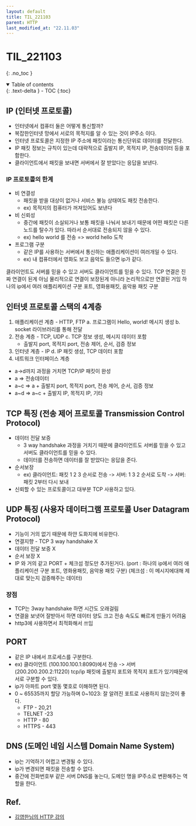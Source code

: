 ```yaml
---
layout: default
title: TIL_221103
parent: HTTP
last_modified_at: "22.11.03"
---
```


# TIL_221103
{: .no_toc }

<details open markdown="block">
  <summary>
    Table of contents
  </summary>
  {: .text-delta }
- TOC
{:toc}
</details>

## IP (인터넷 프로토콜)
- 인터넷에서 컴퓨터 둘은 어떻게 통신할까?
- 복잡한인터넷 망에서 서로의 목적지를 알 수 있는 것이 IP주소 이다.
- 인터넷 프로토콜은 지정한 IP 주소에 패킷이라는 통신단위로 데이터를 전달한다.
- IP 패킷 정보는 규칙이 있는데 대략적으로 출발지 IP, 목적지 IP, 전송데이터 등을 포함한다.
- 클라이언트에서 패킷을 보내면 서버에서 잘 받았다는 응답을 보낸다.

### IP 프로토콜의 한계
- 비 연결성
  - 패킷을 받을 대상이 없거나 서비스 불능 상태여도 패킷 전송한다.
  - ex) 목적지의 컴퓨터가 꺼져있어도 보낸다
- 비 신뢰성
  - 중간에 패킷이 소실되거나 보통 패킷을 나눠서 보내기 때문에 어떤 패킷은 다른 노드를 탈수가 있다. 따라서 순서대로 전송되지 않을 수 있다.
  - ex) hello world 를 전송 => world hello 도착
- 프로그램 구분
  - 같은 IP를 사용하는 서버에서 통신하는 애플리케이션이 여러개일 수 있다.
  - ex) 내 컴퓨터에서 영화도 보고 음악도 들으면 ip가 같다.

클라이언트도 서버를 믿을 수 있고 서버도 클라이언트를 믿을 수 있다.
TCP 연결은 진짜 연결이 된게 아님 물리적으로 연결이 보장된게 아니라 논리적으로만 연결된 거임
하나의 ip에서 여러 애플리케이션 구분 포트, 영화용패킷, 음악용 패킷 구분


## 인터넷 프로토콜 스택의 4계층
1. 애플리케이션 계층 - HTTP, FTP
  a. 프로그램이 Hello, world! 메시지 생성
  b. socket 라이브러리를 통해 전달
2. 전송 계층 - TCP, UDP
  c. TCP 정보 생성, 메시지 데이터 포함
    - 출발지 port, 목적지 port, 전송 제어, 순서, 검증 정보
3. 인터넷 계층 - IP
  d. IP 패킷 생성, TCP 데이터 포함
4. 네트워크 인터페이스 계층
- a->d까지 과정을 거치면 TCP/IP 패킷이 완성
- a => 전송데이터
- a~c => a + 출발지 port, 목적지 port, 전송 제어, 순서, 검증 정보
- a~d => a~c + 출발지 IP, 목적지 IP, 기타

## TCP 특징 (전송 제어 프로토콜 Transmission Control Protocol)
- 데이터 전달 보증
  - 3 way handshake 과정을 거치기 때문에 클라이언트도 서버를 믿을 수 있고 서버도 클라이언트를 믿을 수 있다.
  - 데이터를 전송하면 데이터를 잘 받았다는 응답을 준다.
- 순서보장
  - ex) 클라이언트: 패킷 1 2 3 순서로 전송 -> 서버: 1 3 2 순서로 도착 -> 서버: 패킷 2부터 다시 보내
- 신뢰할 수 있는 프로토콜이고 대부분 TCP 사용하고 있다. 

## UDP 특징 (사용자 데이터그램 프로토콜 User Datagram Protocol)
- 기능이 거의 없기 때문에 하얀 도화지에 비유한다.
- 연결지향 - TCP 3 way handshake X 
- 데이터 전달 보증 X
- 순서 보장 X
- IP 와 거의 같고 PORT + 체크섬 정도만 추가된거다. 
(port : 하나의 ip에서 여러 애플리케이션 구분 포트, 영화용패킷, 음악용 패킷 구분)
(체크섬 : 이 메시지에대해 제대로 맞는지 검증해주는 데이터)

### 장점
- TCP는 3way handshake 하면 시간도 오래걸림
- 연결을 보냇어 잘받아서 하면 데이터 양도 크고 전송 속도도 빠르게 만들기 어려움
- http3에 사용하면서 최적화해서 쓰임

## PORT
- 같은 IP 내에서 프로세스를 구분한다.
- ex) 클라이언트 (100.100.100.1:8090)에서 전송 -> 서버 (200.200.200.2:11220) tcp/ip 패킷에 출발지 포트와 목적지 포트가 있기때문에 서로 구분할 수 있다.
- ip가 아파트 port 몇동 몇호로 이해하면 된다.
- 0 ~ 65535까지 할당 가능하며 0~1023: 잘 알려진 포트로 사용하지 않는것이 좋다.
  - FTP - 20,21
  - TELNET -23
  - HTTP - 80
  - HTTPS - 443

## DNS (도메인 네임 시스템 Domain Name System)
- ip는 기억하기 어렵고 변경될 수 있다.
- ip가 변경되면 패킷을 전송할 수 없다.
- 중간에 전화번호부 같은 서버 DNS를 놓는다, 도메인 명을 IP주소로 변환해주는 역할을 한다.

## Ref.
- <a href="https://www.inflearn.com/course/http-%EC%9B%B9-%EB%84%A4%ED%8A%B8%EC%9B%8C%ED%81%AC/dashboard">김영한님의 HTTP 강의</a>
